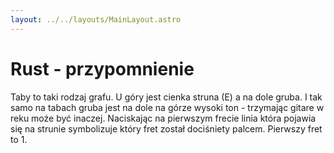 ```yaml
---
layout: ../../layouts/MainLayout.astro
---
```


# Rust - przypomnienie


Taby to taki rodzaj grafu. U góry jest cienka struna (E) a na dole gruba. I tak samo na tabach gruba jest na dole
na górze wysoki ton - trzymając gitare w reku może być inaczej. Naciskając na pierwszym frecie linia która pojawia się na strunie symbolizuje który fret został dociśniety palcem.
Pierwszy fret to 1.